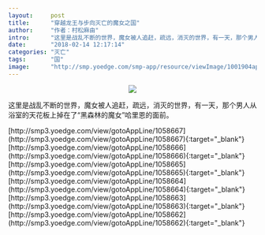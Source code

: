 ```yaml
---
layout:     post
title:      "穿越龙王与步向灭亡的魔女之国"
author:     "作者：村松麻由"
intro:      "这里是战乱不断的世界，魔女被人追赶，疏远，消灭的世界，有一天，那个男人从浴室的天花板上掉在了“黑森林的魔女”哈里恩的面前。"
date:       "2018-02-14 12:17:14"
categories: "灭亡"
tags:       "国"
image:      "http://smp.yoedge.com/smp-app/resource/viewImage/1001904appline.png"
---
```

<div style="text-align: center">
<p><img src="http://smp.yoedge.com/smp-app/resource/viewImage/1001904appline.png"/></p>
</div>
<p class="post-meta">
<span>这里是战乱不断的世界，魔女被人追赶，疏远，消灭的世界，有一天，那个男人从浴室的天花板上掉在了“黑森林的魔女”哈里恩的面前。</span>
</p>
[http://smp3.yoedge.com/view/gotoAppLine/1058667](http://smp3.yoedge.com/view/gotoAppLine/1058667){:target="_blank"}
[http://smp3.yoedge.com/view/gotoAppLine/1058666](http://smp3.yoedge.com/view/gotoAppLine/1058666){:target="_blank"}
[http://smp3.yoedge.com/view/gotoAppLine/1058665](http://smp3.yoedge.com/view/gotoAppLine/1058665){:target="_blank"}
[http://smp3.yoedge.com/view/gotoAppLine/1058664](http://smp3.yoedge.com/view/gotoAppLine/1058664){:target="_blank"}
[http://smp3.yoedge.com/view/gotoAppLine/1058663](http://smp3.yoedge.com/view/gotoAppLine/1058663){:target="_blank"}
[http://smp3.yoedge.com/view/gotoAppLine/1058662](http://smp3.yoedge.com/view/gotoAppLine/1058662){:target="_blank"}


